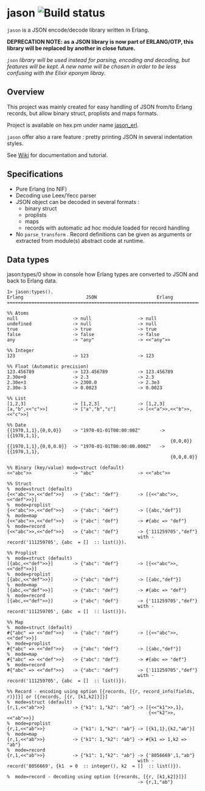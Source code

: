 # jason ![Build status](https://github.com/crownedgrouse/jason/actions/workflows/erlang.yml/badge.svg)  #

`jason` is a JSON encode/decode library written in Erlang.

**DEPRECATION NOTE: as a JSON library is now part of ERLANG/OTP, this library will be replaced by another in close future.**

*`json` library will be used instead for parsing, encoding and decoding, but features will be kept. A new name will be chosen in order to be less confusing with the Elixir eponym libray.*

## Overview ##

This project was mainly created for easy handling of JSON from/to Erlang records,
but allow binary struct, proplists and maps formats.

Project is available on hex.pm under name [jason_erl](https://hex.pm/packages/jason_erl).

`jason` offer also a rare feature : pretty printing JSON in several indentation styles. 

See [Wiki](https://github.com/crownedgrouse/jason/wiki) for documentation and tutorial.

## Specifications ##
* Pure Erlang (no NIF)
* Decoding use Leex/Yecc parser
* JSON object can be decoded in several formats :
   * binary struct
   * proplists
   * maps
   * records with automatic ad hoc module loaded for record handling
* No `parse_transform` . Record definitions can be given as arguments or extracted from module(s) abstract code at runtime.

## Data types ##
jason:types/0 show in console how Erlang types are converted to JSON and back to Erlang data.


```
1> jason:types().
Erlang                       JSON                      Erlang
================================================================================

%% Atoms
null                    -> null                 -> null
undefined               -> null                 -> null
true                    -> true                 -> true
false                   -> false                -> false
any                     -> "any"                -> <<"any">>

%% Integer
123                     -> 123                  -> 123

%% Float (Automatic precision)
123.456789              -> 123.456789           -> 123.456789
2.30e+0                 -> 2.3                  -> 2.3
2.30e+3                 -> 2300.0               -> 2.3e3
2.30e-3                 -> 0.0023               -> 0.0023

%% List
[1,2,3]                 -> [1,2,3]              -> [1,2,3]
[a,"b",<<"c">>]         -> ["a","b","c"]        -> [<<"a">>,<<"b">>,<<"c">>]

%% Date
{{1970,1,1},{0,0,0}}    -> "1970-01-01T00:00:00Z"       -> {{1970,1,1},
                                                            {0,0,0}}
{{1970,1,1},{0,0,0.0}}  -> "1970-01-01T00:00:00.000Z"   -> {{1970,1,1},
                                                            {0,0,0.0}}

%% Binary (key/value) mode=struct (default)
<<"abc">>               -> "abc"                -> <<"abc">>

%% Struct
%  mode=struct (default)
{<<"abc">>,<<"def">>}   -> {"abc": "def"}       -> [{<<"abc">>,<<"def">>}]
%  mode=proplist
{<<"abc">>,<<"def">>}   -> {"abc": "def"}       -> [{abc,"def"}]
%  mode=map
{<<"abc">>,<<"def">>}   -> {"abc": "def"}       -> #{abc => "def"}
%  mode=record
{<<"abc">>,<<"def">>}   -> {"abc": "def"}       -> {'111259705',"def"}
                                                with -record('111259705', {abc  = []  :: list()}).

%% Proplist
%  mode=struct (default)
[{abc,<<"def">>}]       -> {"abc": "def"}       -> [{<<"abc">>,<<"def">>}]
%  mode=proplist
[{abc,<<"def">>}]       -> {"abc": "def"}       -> [{abc,"def"}]
%  mode=map
[{abc,<<"def">>}]       -> {"abc": "def"}       -> #{abc => "def"}
%  mode=record
[{abc,<<"def">>}]       -> {"abc": "def"}       -> {'111259705',"def"}
                                                with -record('111259705', {abc  = []  :: list()}).

%% Map
%  mode=struct (default)
#{"abc" => <<"def">>}   -> {"abc": "def"}       -> [{<<"abc">>,<<"def">>}]
%  mode=proplist
#{"abc" => <<"def">>}   -> {"abc": "def"}       -> [{abc,"def"}]
%  mode=map
#{"abc" => <<"def">>}   -> {"abc": "def"}       -> #{abc => "def"}
%  mode=record
#{"abc" => <<"def">>}   -> {"abc": "def"}       -> {'111259705',"def"}
                                                with -record('111259705', {abc  = []  :: list()}).

%% Record - encoding using option [{records, [{r, record_info(fields, r)}]}] or [{records, [{r, [k1,k2]}]}]
%  mode=struct (default)
{r,1,<<"ab">>}          -> {"k1": 1,"k2": "ab"} -> [{<<"k1">>,1},
                                                    {<<"k2">>,<<"ab">>}]
%  mode=proplist
{r,1,<<"ab">>}          -> {"k1": 1,"k2": "ab"} -> [{k1,1},{k2,"ab"}]
%  mode=map
{r,1,<<"ab">>}          -> {"k1": 1,"k2": "ab"} -> #{k1 => 1,k2 => "ab"}
%  mode=record
{r,1,<<"ab">>}          -> {"k1": 1,"k2": "ab"} -> {'8056669',1,"ab"}
                                                with -record('8056669', {k1  = 0  :: integer(), k2  = []  :: list()}).

%  mode=record - decoding using option [{records, [{r, [k1,k2]}]}]
                                                -> {r,1,"ab"}
```


